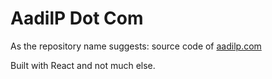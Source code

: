 # AadilP Dot Com

As the repository name suggests: source code of [aadilp.com](https://aadilp.com)

Built with React and not much else.
